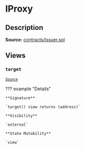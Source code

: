 # IProxy

## Description

**Source:** [contracts/Issuer.sol](https://github.com/Synthetixio/synthetix/tree/v2.68.0-alpha/contracts/Issuer.sol)

## Views

### `target`

<sub>[Source](https://github.com/Synthetixio/synthetix/tree/v2.68.0-alpha/contracts/Issuer.sol#L32)</sub>

??? example "Details"

    **Signature**

    `target() view returns (address)`

    **Visibility**

    `external`

    **State Mutability**

    `view`
